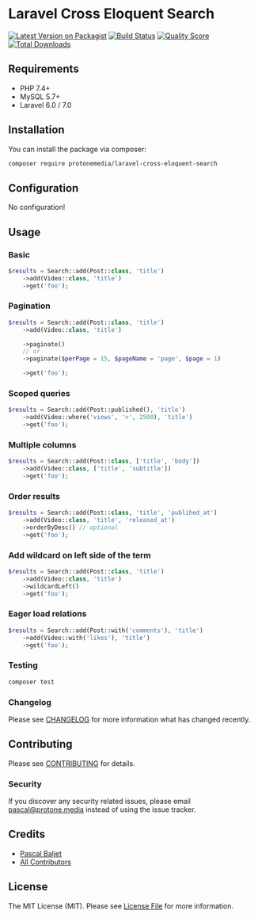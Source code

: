 # Laravel Cross Eloquent Search

[![Latest Version on Packagist](https://img.shields.io/packagist/v/protonemedia/laravel-cross-eloquent-search.svg?style=flat-square)](https://packagist.org/packages/protonemedia/laravel-cross-eloquent-search)
[![Build Status](https://img.shields.io/travis/pascalbaljetmedia/laravel-cross-eloquent-search/master.svg?style=flat-square)](https://travis-ci.org/pascalbaljetmedia/laravel-cross-eloquent-search)
[![Quality Score](https://img.shields.io/scrutinizer/g/pascalbaljetmedia/laravel-cross-eloquent-search.svg?style=flat-square)](https://scrutinizer-ci.com/g/pascalbaljetmedia/laravel-cross-eloquent-search)
[![Total Downloads](https://img.shields.io/packagist/dt/protonemedia/laravel-cross-eloquent-search.svg?style=flat-square)](https://packagist.org/packages/protonemedia/laravel-cross-eloquent-search)

## Requirements

* PHP 7.4+
* MySQL 5.7+
* Laravel 6.0 / 7.0

## Installation

You can install the package via composer:

```bash
composer require protonemedia/laravel-cross-eloquent-search
```

## Configuration

No configuration!

## Usage

### Basic

```php
$results = Search::add(Post::class, 'title')
    ->add(Video::class, 'title')
    ->get('foo');
```

### Pagination

```php
$results = Search::add(Post::class, 'title')
    ->add(Video::class, 'title')

    ->paginate()
    // or
    ->paginate($perPage = 15, $pageName = 'page', $page = 1)

    ->get('foo');
```

### Scoped queries

```php
$results = Search::add(Post::published(), 'title')
    ->add(Video::where('views', '>', 2500), 'title')
    ->get('foo');
```

### Multiple columns

```php
$results = Search::add(Post::class, ['title', 'body'])
    ->add(Video::class, ['title', 'subtitle'])
    ->get('foo');
```

### Order results

```php
$results = Search::add(Post::class, 'title', 'publihed_at')
    ->add(Video::class, 'title', 'released_at')
    ->orderByDesc() // optional
    ->get('foo');
```

### Add wildcard on left side of the term

```php
$results = Search::add(Post::class, 'title')
    ->add(Video::class, 'title')
    ->wildcardLeft()
    ->get('foo');
```

### Eager load relations

```php
$results = Search::add(Post::with('comments'), 'title')
    ->add(Video::with('likes'), 'title')
    ->get('foo');
```

### Testing

``` bash
composer test
```

### Changelog

Please see [CHANGELOG](CHANGELOG.md) for more information what has changed recently.

## Contributing

Please see [CONTRIBUTING](CONTRIBUTING.md) for details.

### Security

If you discover any security related issues, please email pascal@protone.media instead of using the issue tracker.

## Credits

- [Pascal Baljet](https://github.com/protonemedia)
- [All Contributors](../../contributors)

## License

The MIT License (MIT). Please see [License File](LICENSE.md) for more information.

